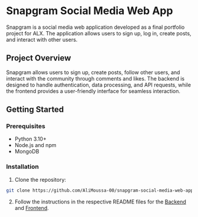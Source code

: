 # Snapgram Social Media Web App

Snapgram is a social media web application developed as a final portfolio project for ALX. The application allows users to sign up, log in, create posts, and interact with other users.

## Project Overview

Snapgram allows users to sign up, create posts, follow other users, and interact with the community through comments and likes. The backend is designed to handle authentication, data processing, and API requests, while the frontend provides a user-friendly interface for seamless interaction.

## Getting Started

### Prerequisites

- Python 3.10+
- Node.js and npm
- MongoDB

### Installation

1. Clone the repository:
  
  ```bash
  git clone https://github.com/AliMoussa-00/snapgram-social-media-web-app.git
  ```
  
2. Follow the instructions in the respective README files for the 
  [Backend](https://github.com/AliMoussa-00/snapgram-social-media-web-app/tree/main/backend)
and
  [Frontend](https://github.com/AliMoussa-00/snapgram-social-media-web-app/tree/main/frontend).
